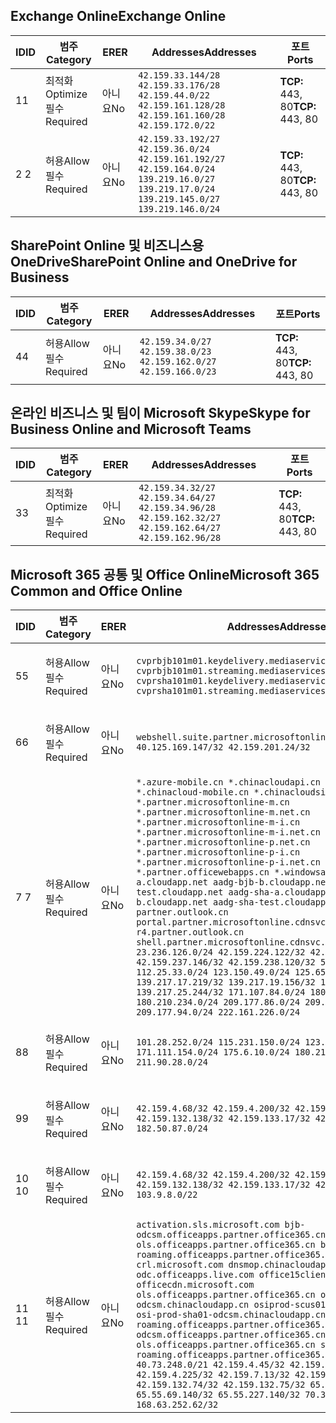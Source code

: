 <!--This file was automatically generated by a script, any manual changes will be overwritten.-->
<!--Please contact the Office 365 Endpoints team with any questions.-->
<!--China endpoints version 2018063000-->
<!--File generated 2018-07-29 00:30:10.5581-->

## <a name="exchange-online"></a><span data-ttu-id="1288e-101">Exchange Online</span><span class="sxs-lookup"><span data-stu-id="1288e-101">Exchange Online</span></span>

<span data-ttu-id="1288e-102">ID</span><span class="sxs-lookup"><span data-stu-id="1288e-102">ID</span></span> | <span data-ttu-id="1288e-103">범주</span><span class="sxs-lookup"><span data-stu-id="1288e-103">Category</span></span> | <span data-ttu-id="1288e-104">ER</span><span class="sxs-lookup"><span data-stu-id="1288e-104">ER</span></span> | <span data-ttu-id="1288e-105">Addresses</span><span class="sxs-lookup"><span data-stu-id="1288e-105">Addresses</span></span> | <span data-ttu-id="1288e-106">포트</span><span class="sxs-lookup"><span data-stu-id="1288e-106">Ports</span></span>
-- | -------------------- | -- | ------------------------------------------------------------------------------------------------------------------------------------- | ----------------
<span data-ttu-id="1288e-107">1</span><span class="sxs-lookup"><span data-stu-id="1288e-107">1</span></span> | <span data-ttu-id="1288e-108">최적화</span><span class="sxs-lookup"><span data-stu-id="1288e-108">Optimize</span></span><BR><span data-ttu-id="1288e-109">필수</span><span class="sxs-lookup"><span data-stu-id="1288e-109">Required</span></span> | <span data-ttu-id="1288e-110">아니요</span><span class="sxs-lookup"><span data-stu-id="1288e-110">No</span></span> | `42.159.33.144/28 42.159.33.176/28 42.159.44.0/22 42.159.161.128/28 42.159.161.160/28 42.159.172.0/22` | <span data-ttu-id="1288e-111">**TCP:** 443, 80</span><span class="sxs-lookup"><span data-stu-id="1288e-111">**TCP:** 443, 80</span></span>
<span data-ttu-id="1288e-112">2 </span><span class="sxs-lookup"><span data-stu-id="1288e-112">2</span></span> | <span data-ttu-id="1288e-113">허용</span><span class="sxs-lookup"><span data-stu-id="1288e-113">Allow</span></span><BR><span data-ttu-id="1288e-114">필수</span><span class="sxs-lookup"><span data-stu-id="1288e-114">Required</span></span> | <span data-ttu-id="1288e-115">아니요</span><span class="sxs-lookup"><span data-stu-id="1288e-115">No</span></span> | `42.159.33.192/27 42.159.36.0/24 42.159.161.192/27 42.159.164.0/24 139.219.16.0/27 139.219.17.0/24 139.219.145.0/27 139.219.146.0/24` | <span data-ttu-id="1288e-116">**TCP:** 443, 80</span><span class="sxs-lookup"><span data-stu-id="1288e-116">**TCP:** 443, 80</span></span>

## <a name="sharepoint-online-and-onedrive-for-business"></a><span data-ttu-id="1288e-117">SharePoint Online 및 비즈니스용 OneDrive</span><span class="sxs-lookup"><span data-stu-id="1288e-117">SharePoint Online and OneDrive for Business</span></span>

<span data-ttu-id="1288e-118">ID</span><span class="sxs-lookup"><span data-stu-id="1288e-118">ID</span></span> | <span data-ttu-id="1288e-119">범주</span><span class="sxs-lookup"><span data-stu-id="1288e-119">Category</span></span> | <span data-ttu-id="1288e-120">ER</span><span class="sxs-lookup"><span data-stu-id="1288e-120">ER</span></span> | <span data-ttu-id="1288e-121">Addresses</span><span class="sxs-lookup"><span data-stu-id="1288e-121">Addresses</span></span> | <span data-ttu-id="1288e-122">포트</span><span class="sxs-lookup"><span data-stu-id="1288e-122">Ports</span></span>
-- | ----------------- | -- | --------------------------------------------------------------- | ----------------
<span data-ttu-id="1288e-123">4</span><span class="sxs-lookup"><span data-stu-id="1288e-123">4</span></span> | <span data-ttu-id="1288e-124">허용</span><span class="sxs-lookup"><span data-stu-id="1288e-124">Allow</span></span><BR><span data-ttu-id="1288e-125">필수</span><span class="sxs-lookup"><span data-stu-id="1288e-125">Required</span></span> | <span data-ttu-id="1288e-126">아니요</span><span class="sxs-lookup"><span data-stu-id="1288e-126">No</span></span> | `42.159.34.0/27 42.159.38.0/23 42.159.162.0/27 42.159.166.0/23` | <span data-ttu-id="1288e-127">**TCP:** 443, 80</span><span class="sxs-lookup"><span data-stu-id="1288e-127">**TCP:** 443, 80</span></span>

## <a name="skype-for-business-online-and-microsoft-teams"></a><span data-ttu-id="1288e-128">온라인 비즈니스 및 팀이 Microsoft Skype</span><span class="sxs-lookup"><span data-stu-id="1288e-128">Skype for Business Online and Microsoft Teams</span></span>

<span data-ttu-id="1288e-129">ID</span><span class="sxs-lookup"><span data-stu-id="1288e-129">ID</span></span> | <span data-ttu-id="1288e-130">범주</span><span class="sxs-lookup"><span data-stu-id="1288e-130">Category</span></span> | <span data-ttu-id="1288e-131">ER</span><span class="sxs-lookup"><span data-stu-id="1288e-131">ER</span></span> | <span data-ttu-id="1288e-132">Addresses</span><span class="sxs-lookup"><span data-stu-id="1288e-132">Addresses</span></span> | <span data-ttu-id="1288e-133">포트</span><span class="sxs-lookup"><span data-stu-id="1288e-133">Ports</span></span>
-- | -------------------- | -- | ---------------------------------------------------------------------------------------------------- | ----------------
<span data-ttu-id="1288e-134">3</span><span class="sxs-lookup"><span data-stu-id="1288e-134">3</span></span> | <span data-ttu-id="1288e-135">최적화</span><span class="sxs-lookup"><span data-stu-id="1288e-135">Optimize</span></span><BR><span data-ttu-id="1288e-136">필수</span><span class="sxs-lookup"><span data-stu-id="1288e-136">Required</span></span> | <span data-ttu-id="1288e-137">아니요</span><span class="sxs-lookup"><span data-stu-id="1288e-137">No</span></span> | `42.159.34.32/27 42.159.34.64/27 42.159.34.96/28 42.159.162.32/27 42.159.162.64/27 42.159.162.96/28` | <span data-ttu-id="1288e-138">**TCP:** 443, 80</span><span class="sxs-lookup"><span data-stu-id="1288e-138">**TCP:** 443, 80</span></span>

## <a name="microsoft-365-common-and-office-online"></a><span data-ttu-id="1288e-139">Microsoft 365 공통 및 Office Online</span><span class="sxs-lookup"><span data-stu-id="1288e-139">Microsoft 365 Common and Office Online</span></span>

<span data-ttu-id="1288e-140">ID</span><span class="sxs-lookup"><span data-stu-id="1288e-140">ID</span></span> | <span data-ttu-id="1288e-141">범주</span><span class="sxs-lookup"><span data-stu-id="1288e-141">Category</span></span> | <span data-ttu-id="1288e-142">ER</span><span class="sxs-lookup"><span data-stu-id="1288e-142">ER</span></span> | <span data-ttu-id="1288e-143">Addresses</span><span class="sxs-lookup"><span data-stu-id="1288e-143">Addresses</span></span> | <span data-ttu-id="1288e-144">포트</span><span class="sxs-lookup"><span data-stu-id="1288e-144">Ports</span></span>
-- | ----------------- | -- | ---------------------------------------------------------------------------------------------------------------------------------------------------------------------------------------------------------------------------------------------------------------------------------------------------------------------------------------------------------------------------------------------------------------------------------------------------------------------------------------------------------------------------------------------------------------------------------------------------------------------------------------------------------------------------------------------------------------------------------------------------------------------------------------------------------------------------------------------------------------------------------------------------------------------------------------------------------------------------------------------------------------------------------------- | ----------------
<span data-ttu-id="1288e-145">5</span><span class="sxs-lookup"><span data-stu-id="1288e-145">5</span></span> | <span data-ttu-id="1288e-146">허용</span><span class="sxs-lookup"><span data-stu-id="1288e-146">Allow</span></span><BR><span data-ttu-id="1288e-147">필수</span><span class="sxs-lookup"><span data-stu-id="1288e-147">Required</span></span> | <span data-ttu-id="1288e-148">아니요</span><span class="sxs-lookup"><span data-stu-id="1288e-148">No</span></span> | `cvprbjb101m01.keydelivery.mediaservices.chinacloudapi.cn cvprbjb101m01.streaming.mediaservices.chinacloudapi.cn cvprsha101m01.keydelivery.mediaservices.chinacloudapi.cn cvprsha101m01.streaming.mediaservices.chinacloudapi.cn` | <span data-ttu-id="1288e-149">**TCP:** 443, 80</span><span class="sxs-lookup"><span data-stu-id="1288e-149">**TCP:** 443, 80</span></span>
<span data-ttu-id="1288e-150">6</span><span class="sxs-lookup"><span data-stu-id="1288e-150">6</span></span> | <span data-ttu-id="1288e-151">허용</span><span class="sxs-lookup"><span data-stu-id="1288e-151">Allow</span></span><BR><span data-ttu-id="1288e-152">필수</span><span class="sxs-lookup"><span data-stu-id="1288e-152">Required</span></span> | <span data-ttu-id="1288e-153">아니요</span><span class="sxs-lookup"><span data-stu-id="1288e-153">No</span></span> | `webshell.suite.partner.microsoftonline.cn`<BR>`40.125.169.147/32 42.159.201.24/32` | <span data-ttu-id="1288e-154">**TCP:** 443, 80</span><span class="sxs-lookup"><span data-stu-id="1288e-154">**TCP:** 443, 80</span></span>
<span data-ttu-id="1288e-155">7 </span><span class="sxs-lookup"><span data-stu-id="1288e-155">7</span></span> | <span data-ttu-id="1288e-156">허용</span><span class="sxs-lookup"><span data-stu-id="1288e-156">Allow</span></span><BR><span data-ttu-id="1288e-157">필수</span><span class="sxs-lookup"><span data-stu-id="1288e-157">Required</span></span> | <span data-ttu-id="1288e-158">아니요</span><span class="sxs-lookup"><span data-stu-id="1288e-158">No</span></span> | `*.azure-mobile.cn *.chinacloudapi.cn *.chinacloudapp.cn *.chinacloud-mobile.cn *.chinacloudsites.cn *.partner.microsoftonline-m.cn *.partner.microsoftonline-m.net.cn *.partner.microsoftonline-m-i.cn *.partner.microsoftonline-m-i.net.cn *.partner.microsoftonline-p.net.cn *.partner.microsoftonline-p-i.cn *.partner.microsoftonline-p-i.net.cn *.partner.officewebapps.cn *.windowsazure.cn aadg-bjb-a.cloudapp.net aadg-bjb-b.cloudapp.net aadg-bjb-test.cloudapp.net aadg-sha-a.cloudapp.net aadg-sha-b.cloudapp.net aadg-sha-test.cloudapp.net partner.outlook.cn portal.partner.microsoftonline.cdnsvc.com r4.partner.outlook.cn shell.partner.microsoftonline.cdnsvc.com`<BR>`23.236.126.0/24 42.159.224.122/32 42.159.233.91/32 42.159.237.146/32 42.159.238.120/32 58.68.168.0/24 112.25.33.0/24 123.150.49.0/24 125.65.247.0/24 139.217.17.219/32 139.217.19.156/32 139.217.21.3/32 139.217.25.244/32 171.107.84.0/24 180.210.232.0/24 180.210.234.0/24 209.177.86.0/24 209.177.90.0/24 209.177.94.0/24 222.161.226.0/24` | <span data-ttu-id="1288e-159">**TCP:** 443, 80</span><span class="sxs-lookup"><span data-stu-id="1288e-159">**TCP:** 443, 80</span></span>
<span data-ttu-id="1288e-160">8</span><span class="sxs-lookup"><span data-stu-id="1288e-160">8</span></span> | <span data-ttu-id="1288e-161">허용</span><span class="sxs-lookup"><span data-stu-id="1288e-161">Allow</span></span><BR><span data-ttu-id="1288e-162">필수</span><span class="sxs-lookup"><span data-stu-id="1288e-162">Required</span></span> | <span data-ttu-id="1288e-163">아니요</span><span class="sxs-lookup"><span data-stu-id="1288e-163">No</span></span> | `101.28.252.0/24 115.231.150.0/24 123.235.32.0/24 171.111.154.0/24 175.6.10.0/24 180.210.229.0/24 211.90.28.0/24` | <span data-ttu-id="1288e-164">**TCP:** 443, 80</span><span class="sxs-lookup"><span data-stu-id="1288e-164">**TCP:** 443, 80</span></span>
<span data-ttu-id="1288e-165">9</span><span class="sxs-lookup"><span data-stu-id="1288e-165">9</span></span> | <span data-ttu-id="1288e-166">허용</span><span class="sxs-lookup"><span data-stu-id="1288e-166">Allow</span></span><BR><span data-ttu-id="1288e-167">필수</span><span class="sxs-lookup"><span data-stu-id="1288e-167">Required</span></span> | <span data-ttu-id="1288e-168">아니요</span><span class="sxs-lookup"><span data-stu-id="1288e-168">No</span></span> | `42.159.4.68/32 42.159.4.200/32 42.159.7.156/32 42.159.132.138/32 42.159.133.17/32 42.159.135.78/32 182.50.87.0/24` | <span data-ttu-id="1288e-169">**TCP:** 443, 80</span><span class="sxs-lookup"><span data-stu-id="1288e-169">**TCP:** 443, 80</span></span>
<span data-ttu-id="1288e-170">10 </span><span class="sxs-lookup"><span data-stu-id="1288e-170">10</span></span> | <span data-ttu-id="1288e-171">허용</span><span class="sxs-lookup"><span data-stu-id="1288e-171">Allow</span></span><BR><span data-ttu-id="1288e-172">필수</span><span class="sxs-lookup"><span data-stu-id="1288e-172">Required</span></span> | <span data-ttu-id="1288e-173">아니요</span><span class="sxs-lookup"><span data-stu-id="1288e-173">No</span></span> | `42.159.4.68/32 42.159.4.200/32 42.159.7.156/32 42.159.132.138/32 42.159.133.17/32 42.159.135.78/32 103.9.8.0/22` | <span data-ttu-id="1288e-174">**TCP:** 443, 80</span><span class="sxs-lookup"><span data-stu-id="1288e-174">**TCP:** 443, 80</span></span>
<span data-ttu-id="1288e-175">11 </span><span class="sxs-lookup"><span data-stu-id="1288e-175">11</span></span> | <span data-ttu-id="1288e-176">허용</span><span class="sxs-lookup"><span data-stu-id="1288e-176">Allow</span></span><BR><span data-ttu-id="1288e-177">필수</span><span class="sxs-lookup"><span data-stu-id="1288e-177">Required</span></span> | <span data-ttu-id="1288e-178">아니요</span><span class="sxs-lookup"><span data-stu-id="1288e-178">No</span></span> | `activation.sls.microsoft.com bjb-odcsm.officeapps.partner.office365.cn bjb-ols.officeapps.partner.office365.cn bjb-roaming.officeapps.partner.office365.cn crl.microsoft.com dnsmop.chinacloudapp.cn odc.officeapps.live.com office15client.microsoft.com officecdn.microsoft.com ols.officeapps.partner.office365.cn osi-prod-bjb01-odcsm.chinacloudapp.cn osiprod-scus01-odcsm.cloudapp.net osi-prod-sha01-odcsm.chinacloudapp.cn roaming.officeapps.partner.office365.cn sha-odcsm.officeapps.partner.office365.cn sha-ols.officeapps.partner.office365.cn sha-roaming.officeapps.partner.office365.cn`<BR>`40.73.248.0/21 42.159.4.45/32 42.159.4.50/32 42.159.4.225/32 42.159.7.13/32 42.159.132.73/32 42.159.132.74/32 42.159.132.75/32 65.52.98.231/32 65.55.69.140/32 65.55.227.140/32 70.37.81.47/32 168.63.252.62/32` | <span data-ttu-id="1288e-179">**TCP:** 443, 80</span><span class="sxs-lookup"><span data-stu-id="1288e-179">**TCP:** 443, 80</span></span>
